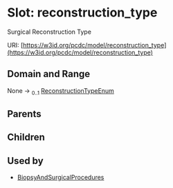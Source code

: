 
# Slot: reconstruction_type


Surgical Reconstruction Type

URI: [https://w3id.org/pcdc/model/reconstruction_type](https://w3id.org/pcdc/model/reconstruction_type)


## Domain and Range

None &#8594;  <sub>0..1</sub> [ReconstructionTypeEnum](ReconstructionTypeEnum.md)

## Parents


## Children


## Used by

 * [BiopsyAndSurgicalProcedures](BiopsyAndSurgicalProcedures.md)
